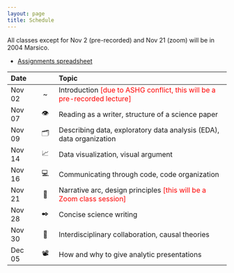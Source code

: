 ```yaml
---
layout: page
title: Schedule
---
```


All classes except for Nov 2 (pre-recorded) and Nov 21 (zoom) will be in 2004 Marsico.

* [Assignments spreadsheet](https://docs.google.com/spreadsheets/d/1yg4LUYnHQ5A9KbaC08t0Z9FL6Q-Mc-tabcO4cVwTZ38/edit?usp=sharing)

| Date   | &nbsp;&nbsp;&nbsp;&nbsp;&nbsp;&nbsp;&nbsp; | Topic |
| :----- | :--: | :---- |
| Nov 02 | ~ | Introduction <font color="red">[due to ASHG conflict, this will be a pre-recorded lecture]</font> |
| Nov 07 | 👁️  | Reading as a writer, structure of a science paper |
| Nov 09 | 🗂️  | Describing data, exploratory data analysis (EDA), data organization |
| Nov 14 | 📈 | Data visualization, visual argument |
| Nov 16 | 💻 | Communicating through code, code organization |
| Nov 21 | 🎯 | Narrative arc, design principles <font color="red">[this will be a Zoom class session]</font> |
| Nov 28 | ✒️  | Concise science writing |
| Nov 30 | 👥 | Interdisciplinary collaboration, causal theories |
| Dec 05 | 📽️ | How and why to give analytic presentations |
